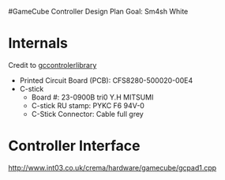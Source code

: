 #GameCube Controller Design Plan 
Goal: Sm4sh White

# Internals 
Credit to [gccontrolerlibrary](https://gccontrollerlibrary.com/guides/gamecube-controller-internals-guide/)
* Printed Circuit Board (PCB): CFS8280-500020-00E4
* C-stick 
    * Board #: 23-0900B tri0 Y.H MITSUMI
    * C-stick RU stamp: PYKC F6 94V-0
    * C-Stick Connector: Cable full grey 

# Controller Interface

http://www.int03.co.uk/crema/hardware/gamecube/gcpad1.cpp